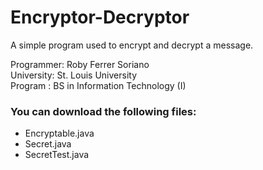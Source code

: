 # Encryptor-Decryptor
A simple program used to encrypt and decrypt a message.

Programmer: Roby Ferrer Soriano </br>
University: St. Louis University </br>
Program   : BS in Information Technology (I)

<h3>You can download the following files:</h3>
<ul>
  <li>Encryptable.java</li>
  <li>Secret.java</li>
  <li>SecretTest.java</li>
</ul>
